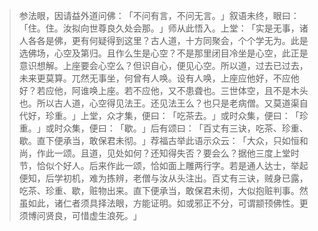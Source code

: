 
> 参法眼，因请益外道问佛：​「不问有言，不问无言。​」叙语未终，眼曰：​「住。住。汝拟向世尊良久处会那。​」师从此悟入。上堂：​「实是无事，诸人各各是佛，更有何疑得到这里？古人道，十方同聚会，个个学无为。此是选佛场，心空及第归。且作么生是心空？不是那里闭目冷坐是心空，此正是意识想解。上座要会心空么？但识自心，便见心空。所以道，过去已过去，未来更莫算。兀然无事坐，何曾有人唤。设有人唤，上座应他好，不应他好？若应他，阿谁唤上座。若不应他，又不患聋也。三世体空，且不是木头也。所以古人道，心空得见法王。还见法王么？也只是老病僧。又莫道渠自代好，珍重。​」上堂，众才集，便曰：​「吃茶去。​」或时众集，便曰：​「珍重。​」或时众集，便曰：​「歇。​」后有颂曰：​「百丈有三诀，吃茶、珍重、歇。直下便承当，敢保君未彻。​」荐福古举此语示众云：​「大众，只如恒和尚，作此一颂。且道，见处如何？还知得失否？要会么？据他三度上堂时节，恰似个好人。后来作此一颂，恰如面上雕两行字。若是通人达士，举起便知，后学初机，难为拣辨，老僧与汝从头注出。百丈有三诀，贼身已露，吃茶、珍重、歇，赃物出来。直下便承当，敢保君未彻，大似抱赃判事。然虽如此，诸仁者须具择法眼，方能证明。如或邪正不分，可谓颛顸佛性。更须博问贤良，可惜虚生浪死。​」
